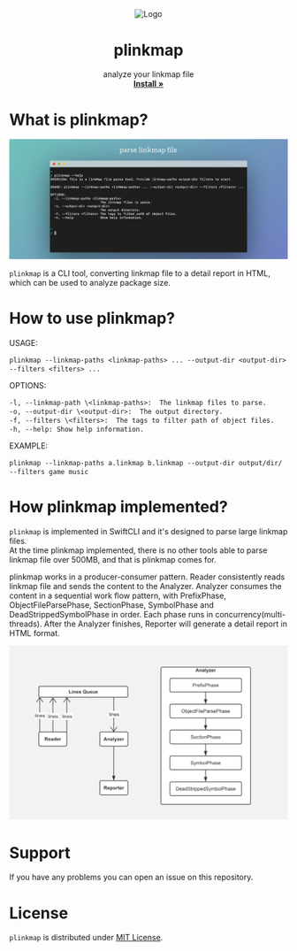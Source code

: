 ##

<p align="center">
  <a href="#">
  </a>
  <p align="center">
   <img width="150" height="150" src="plinkmap_icon.png" alt="Logo">
  </p>
  <h1 align="center"><b>plinkmap</b></h1>
  <p align="center">
  analyze your linkmap file
    <br />
    <a href="https://github.com/0renlyhuang/plinkmap/releases"><strong>Install »</strong></a>
    <br />
  </p>
</p>

# What is plinkmap?
<img src="screenshot.png"/>

`plinkmap` is a CLI tool, converting linkmap file to a detail report in HTML, which can be used to analyze package size.

# How to use plinkmap?
USAGE:   
    
    plinkmap --linkmap-paths <linkmap-paths> ... --output-dir <output-dir> --filters <filters> ...

OPTIONS:  
    
    -l, --linkmap-path \<linkmap-paths>:  The linkmap files to parse.
    -o, --output-dir \<output-dir>:  The output directory.  
    -f, --filters \<filters>:  The tags to filter path of object files.  
    -h, --help: Show help information.


EXAMPLE:  

    
    plinkmap --linkmap-paths a.linkmap b.linkmap --output-dir output/dir/ --filters game music



# How plinkmap implemented?
`plinkmap` is implemented in SwiftCLI and it's designed to parse large linkmap files.  
At the time plinkmap implemented, there is no other tools able to parse linkmap file over 500MB, and that is plinkmap comes for.

plinkmap works in a producer-consumer pattern. Reader consistently reads linkmap file and sends the content to the Analyzer. Analyzer consumes the content in a sequential work flow pattern, with PrefixPhase, ObjectFileParsePhase, SectionPhase, SymbolPhase and DeadStrippedSymbolPhase in order. Each phase runs in concurrency(multi-threads). After the Analyzer finishes, Reporter will generate a detail report in HTML format.

<img src="structure.png"/>




# Support
If you have any problems you can open an issue on this repository.

# License
`plinkmap` is distributed under [MIT License](/LICENSE).
